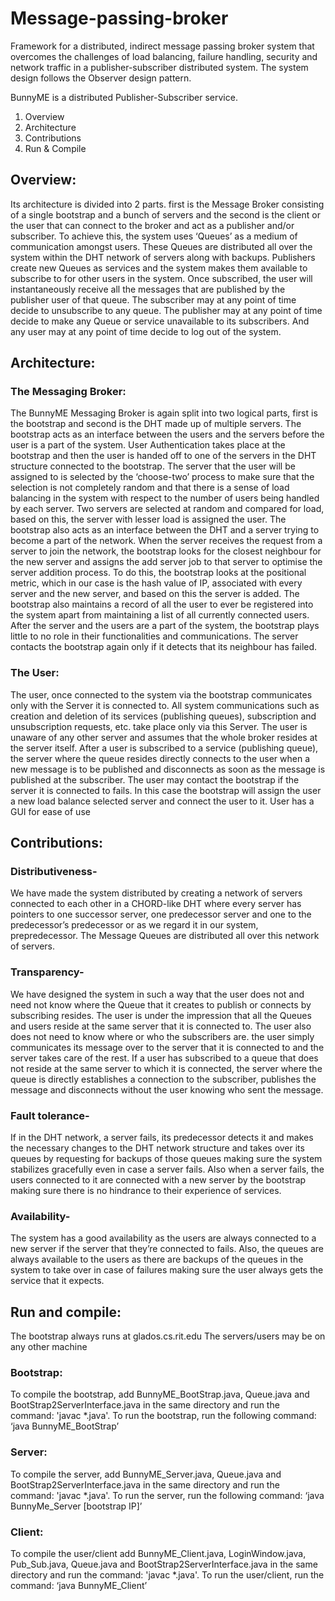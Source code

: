# Message-passing-broker
Framework for a distributed, indirect message passing broker system that overcomes the challenges of load balancing, failure handling, security and network traffic in a publisher-subscriber distributed system. The system design follows the Observer design pattern.

BunnyME is a distributed Publisher-Subscriber service. 
1. Overview
2. Architecture
3. Contributions
4. Run & Compile

## Overview:
Its architecture is divided into 2 parts.
first is the Message Broker consisting of a single bootstrap and a bunch of servers and the second is the client or the user that can connect to the broker and act as a publisher and/or subscriber.
To achieve this, the system uses ‘Queues’ as a medium of communication amongst users. These Queues are distributed all over the system within the DHT network of servers along with backups. Publishers create new Queues as services and the system makes them available to subscribe to for other users in the system. Once subscribed, the user will instantaneously receive all the messages that are published by the publisher user of that queue. The subscriber may at any point of time decide to unsubscribe to any queue. The publisher may at any point of time decide to make any Queue or service unavailable to its subscribers. And any user may at any point of time decide to log out of the system.

## Architecture:
### The Messaging Broker:
The BunnyME Messaging Broker is again split into two logical parts, first is the bootstrap and second is the DHT made up of multiple servers.
The bootstrap acts as an interface between the users and the servers before the user is a part of the system. User Authentication takes place at the bootstrap and then the user is handed off to one of the servers in the DHT structure connected to the bootstrap. The server that the user will be assigned to is selected by the ‘choose-two’ process to make sure that the selection is not completely random and that there is a sense of load balancing in the system with respect to the number of users being handled by each server. Two servers are selected at random and compared for load, based on this, the server with lesser load is assigned the user.
The bootstrap also acts as an interface between the DHT and a server trying to become a part of the network. When the server receives the request from a server to join the network, the bootstrap looks for the closest neighbour for the new server and assigns the add server job to that server to optimise the server addition process. To do this, the bootstrap looks at the positional metric, which in our case is the hash value of IP, associated with every server and the new server, and based on this the server is added. The bootstrap also maintains a record of all the user to ever be registered into the system apart from maintaining a list of all currently connected users. After the server and the users are a part of the system, the bootstrap plays little to no role in their functionalities and communications. The server contacts the bootstrap again only if it detects that its neighbour has failed.

### The User:
The user, once connected to the system via the bootstrap communicates only with the Server it is connected to. All system communications such as creation and deletion of its services (publishing queues), subscription and unsubscription requests, etc. take place only via this Server. The user is unaware of any other server and assumes that the whole broker resides at the server itself. After a user is subscribed to a service (publishing queue), the server where the queue resides directly connects to the user when a new message is to be published and disconnects as soon as the message is published at the subscriber. The user may contact the bootstrap if the server it is connected to fails. In this case the bootstrap will assign the user a new load balance selected server and connect the user to it. User has a GUI for ease of use

## Contributions:
### Distributiveness-
We have made the system distributed by creating a network of servers connected to each other in a CHORD-like DHT where every server has pointers to one successor server, one predecessor server and one to the predecessor’s predecessor or as we regard it in our system, prepredecessor. The Message Queues are distributed all over this network of servers.
### Transparency-
We have designed the system in such a way that the user does not and need not know where the Queue that it creates to publish or connects by subscribing resides. The user is under the impression that all the Queues and users reside at the same server that it is connected to. The user also does not need to know where or who the subscribers are. the user simply communicates its message over to the server that it is connected to and the server takes care of the rest. If a user has subscribed to a queue that does not reside at the same server to which it is connected, the server where the queue is directly establishes a connection to the subscriber, publishes the message and disconnects without the user knowing who sent the message.
### Fault tolerance-
If in the DHT network, a server fails, its predecessor detects it and makes the necessary changes to the DHT network structure and takes over its queues by requesting for backups of those queues making sure the system stabilizes gracefully even in case a server fails. Also when a server fails, the users connected to it are connected with a new server by the bootstrap making sure there is no hindrance to their experience of services.
### Availability-
The system has a good availability as the users are always connected to a new server if the server that they’re connected to fails. Also, the queues are always available to the users as there are backups of the queues in the system to take over in case of failures making sure the user always gets the service that it expects.

## Run and compile:
The bootstrap always runs at glados.cs.rit.edu
The servers/users may be on any other machine
### Bootstrap:
To compile the bootstrap, add BunnyME_BootStrap.java, Queue.java and BootStrap2ServerInterface.java in the same directory and run the command: 'javac *.java'. 
To run the bootstrap, run the following command: ‘java BunnyME_BootStrap’

### Server:
To compile the server, add BunnyME_Server.java, Queue.java and BootStrap2ServerInterface.java in the same directory and run the command: 'javac *.java'.
To run the server, run the following command: ‘java BunnyMe_Server [bootstrap IP]’
### Client:
To compile the user/client add BunnyME_Client.java, LoginWindow.java, Pub_Sub.java, Queue.java and BootStrap2ServerInterface.java in the same directory and run the command: 'javac *.java'.
To run the user/client, run the command: ‘java BunnyME_Client’
